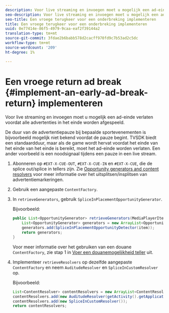 ```yaml
---
description: Voor live streaming en invoegen moet u mogelijk een ad-einde verlaten voordat alle advertenties in het einde worden afgespeeld.
seo-description: Voor live streaming en invoegen moet u mogelijk een ad-einde verlaten voordat alle advertenties in het einde worden afgespeeld.
seo-title: Een vroege terugkeer voor een onderbreking implementeren
title: Een vroege terugkeer voor een onderbreking implementeren
uuid: 0e77414e-86f5-4979-9caa-eaf2f39144a2
translation-type: tm+mt
source-git-commit: 3fdae2b6babb578d2cacff970fd9c7b53ad2c5dc
workflow-type: tm+mt
source-wordcount: '209'
ht-degree: 1%

---
```



# Een vroege return ad break {#implement-an-early-ad-break-return} implementeren

Voor live streaming en invoegen moet u mogelijk een ad-einde verlaten voordat alle advertenties in het einde worden afgespeeld.

De duur van de advertentiepauze bij bepaalde sportevenementen is bijvoorbeeld mogelijk niet bekend voordat de pauze begint. TVSDK biedt een standaardduur, maar als de game wordt hervat voordat het einde van het einde van het einde is bereikt, moet het ad-einde worden verlaten. Een ander voorbeeld is een noodsignaal tijdens een pauze in een live stream.

1. Abonneren op `#EXT-X-CUE-OUT`, `#EXT-X-CUE-IN` en `#EXT-X-CUE`, die de splice out/splice in tellers zijn.
Zie [Opportunity generators and content resolvers](../../ad-insertion/content-resolver/android-3x-content-resolver.md) voor meer informatie over het uitsplitsen/insplitsen van advertentiemarkeringen.
1. Gebruik een aangepaste `ContentFactory`.
1. In `retrieveGenerators`, gebruik `SpliceInPlacementOpportunityGenerator`.

   Bijvoorbeeld:

   ```java
   public List<OpportunityGenerator> retrieveGenerators(MediaPlayerItem item) { 
       List<OpportunityGenerator> generators = new ArrayList<OpportunityGenerator>(); 
       generators.add(SpliceInPlacementOpportunityDetector(item)); 
       return generators; 
   }
   ```

   Voor meer informatie over het gebruiken van een douane `ContentFactory`, zie stap 1 in [Voer een douanemogelijkheid teller](../../ad-insertion/content-resolver/android-3x-opp-detector-impl-android.md) uit.

1. Implementeer `retrieveResolvers` op dezelfde aangepaste `ContentFactory` en neem `AuditudeResolver` en `SpliceInCustomResolver` op.

   Bijvoorbeeld:

   ```java
   List<ContentResolver> contentResolvers = new ArrayList<ContentResolver>(); 
   contentResolvers.add(new AuditudeResolver(getActivity().getApplicationContext())); 
   contentResolvers.add(new SpliceInCustomResolver()); 
   return contentResolvers;
   ```
